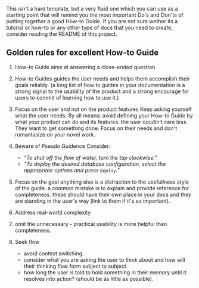 This isn't a hard template, but a very fluid one which you can use as a starting point that will remind you the most important Do's and Don'ts of putting together a good How-to Guide. 
If you are not sure wether its a tutorial or how-to or any other type of docs that you need to create, consider reading the README of this project.

## Golden rules for excellent How-to Guide
1. How-to Guide aims at answering a close-ended question

2. How-to Guides guides the user needs and helps them accomplish their goals reliably.
(a long list of how to guides in your documentation is a strong signal to the usability of the product and a strong encourage for users to commit of learning how to use it.)

3. Focus on the user and not on the product features
Keep asking yourself what the user needs.
By all means: avoid defining your How-to Guide by what your product can do and its features. the user coudln't care less. They want to get something done. Focus on their needs and don't romantasize on your novel work. 

4. Beware of Pseudo Guidence
Consider:
    - *"To shut off the flow of water, turn the tap clockwise."*
    - *"To deploy the desired database configuration, select the appropriate options and press `Deploy`."*


5. Focus on the goal
    anything else is a distraciton to the usefullness style of the guide. 
    a common mistake is to explain and provide reference for completeness. these should have their own place in your docs and they are standing in the user's way (link to them if it's so important).

6. Address real-world complexity


7. omit the unnecessary - practical usability is more helpful than completeness.

8. Seek flow
    - avoid context switching.
    - consider what you are asking the user to think about and how will their thinking flow form subject to subject.
    - how long the user is told to hold something in their memory until it resolves into action? (should be as little as possible).
